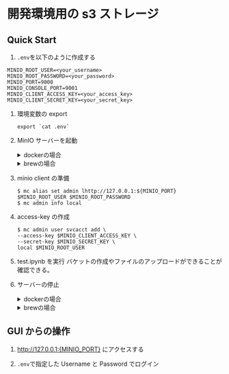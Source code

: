 # 開発環境用の s3 ストレージ

## Quick Start

1. `.env`を以下のように作成する

```.env
MINIO_ROOT_USER=<your_username>
MINIO_ROOT_PASSWORD=<your_password>
MINIO_PORT=9000
MINIO_CONSOLE_PORT=9001
MINIO_CLIENT_ACCESS_KEY=<your_access_key>
MINIO_CLIENT_SECRET_KEY=<your_secret_key>
```

1. 環境変数の export

   ```
   export `cat .env`
   ```

1. MinIO サーバーを起動
   <details>
   <summary>dockerの場合</summary>
   <pre><code>$ docker-compose up -d</code></pre>
   </details>

   <details>
   <summary>brewの場合</summary>
   <pre><code>$ brew install minio/stable/minio
   $ minio server ./data \
   --address :${MINIO_PORT} \
   --console-address :${MINIO_CONSOLE_PORT}</code></pre>
    </details>

1. minio client の準備
   ```
   $ mc alias set admin lhttp://127.0.0.1:${MINIO_PORT} $MINIO_ROOT_USER $MINIO_ROOT_PASSWORD
   $ mc admin info local
   ```
1. access-key の作成

   ```
   $ mc admin user svcacct add \
   --access-key $MINIO_CLIENT_ACCESS_KEY \
   --secret-key $MINIO_SECRET_KEY \
   local $MINIO_ROOT_USER
   ```

1. test.ipynb を実行
   バケットの作成やファイルのアップロードができることが確認できる。

1. サーバーの停止
   <details>
   <summary>dockerの場合</summary>
   <pre><code>$ docker-compose down</code></pre>
   </details>

   <details>
   <summary>brewの場合</summary>
   <code>Ctrl + C</code>で
   </details>

## GUI からの操作

1. http://127.0.0.1:{MINIO_PORT} にアクセスする

1. `.env`で指定した Username と Password でログイン
